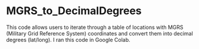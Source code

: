 # MGRS_to_DecimalDegrees
This code allows users to iterate through a table of locations with MGRS (Military Grid Reference System) coordinates and convert them into decimal degrees (lat/long). I ran this code in Google Colab.
